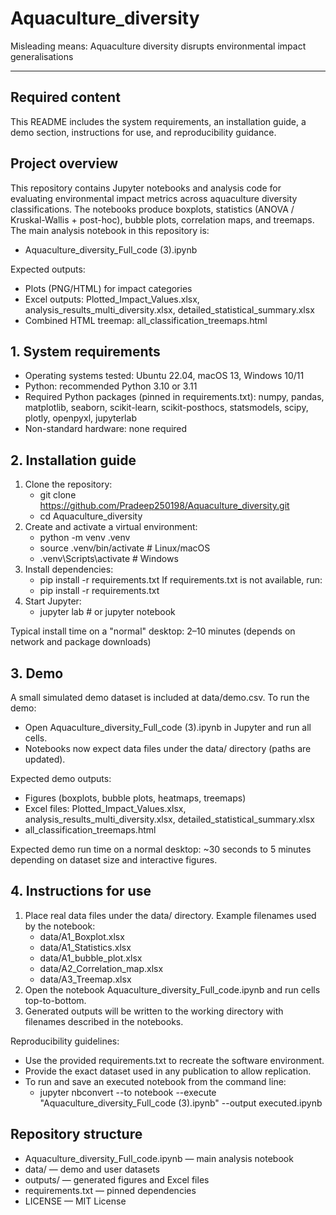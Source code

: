 # Aquaculture_diversity

Misleading means: Aquaculture diversity disrupts environmental impact generalisations

---

## Required content 
This README includes the system requirements, an installation guide, a demo section, instructions for use, and reproducibility guidance.

## Project overview
This repository contains Jupyter notebooks and analysis code for evaluating environmental impact metrics across aquaculture diversity classifications. The notebooks produce boxplots, statistics (ANOVA / Kruskal-Wallis + post-hoc), bubble plots, correlation maps, and treemaps. The main analysis notebook in this repository is:
- Aquaculture_diversity_Full_code (3).ipynb

Expected outputs:
- Plots (PNG/HTML) for impact categories
- Excel outputs: Plotted_Impact_Values.xlsx, analysis_results_multi_diversity.xlsx, detailed_statistical_summary.xlsx
- Combined HTML treemap: all_classification_treemaps.html

## 1. System requirements
- Operating systems tested: Ubuntu 22.04, macOS 13, Windows 10/11
- Python: recommended Python 3.10 or 3.11
- Required Python packages (pinned in requirements.txt): numpy, pandas, matplotlib, seaborn, scikit-learn, scikit-posthocs, statsmodels, scipy, plotly, openpyxl, jupyterlab
- Non-standard hardware: none required

## 2. Installation guide
1. Clone the repository:
   - git clone https://github.com/Pradeep250198/Aquaculture_diversity.git
   - cd Aquaculture_diversity
2. Create and activate a virtual environment:
   - python -m venv .venv
   - source .venv/bin/activate   # Linux/macOS
   - .venv\Scripts\activate    # Windows
3. Install dependencies:
   - pip install -r requirements.txt
   If requirements.txt is not available, run:
   - pip install -r requirements.txt
4. Start Jupyter:
   - jupyter lab  # or jupyter notebook

Typical install time on a "normal" desktop: 2–10 minutes (depends on network and package downloads)

## 3. Demo
A small simulated demo dataset is included at data/demo.csv. To run the demo:
- Open Aquaculture_diversity_Full_code (3).ipynb in Jupyter and run all cells.
- Notebooks now expect data files under the data/ directory (paths are updated).

Expected demo outputs:
- Figures (boxplots, bubble plots, heatmaps, treemaps)
- Excel files: Plotted_Impact_Values.xlsx, analysis_results_multi_diversity.xlsx, detailed_statistical_summary.xlsx
- all_classification_treemaps.html

Expected demo run time on a normal desktop: ~30 seconds to 5 minutes depending on dataset size and interactive figures.

## 4. Instructions for use
1. Place real data files under the data/ directory. Example filenames used by the notebook:
   - data/A1_Boxplot.xlsx
   - data/A1_Statistics.xlsx
   - data/A1_bubble_plot.xlsx
   - data/A2_Correlation_map.xlsx
   - data/A3_Treemap.xlsx
2. Open the notebook Aquaculture_diversity_Full_code.ipynb and run cells top-to-bottom.
3. Generated outputs will be written to the working directory with filenames described in the notebooks.

Reproducibility guidelines:
- Use the provided requirements.txt to recreate the software environment.
- Provide the exact dataset used in any publication to allow replication.
- To run and save an executed notebook from the command line:
  - jupyter nbconvert --to notebook --execute "Aquaculture_diversity_Full_code (3).ipynb" --output executed.ipynb

## Repository structure
- Aquaculture_diversity_Full_code.ipynb  — main analysis notebook
- data/                                      — demo and user datasets
- outputs/                                   — generated figures and Excel files
- requirements.txt                            — pinned dependencies
- LICENSE                                     — MIT License
